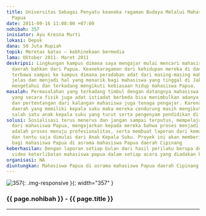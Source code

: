 ```yaml
---
title: Universitas Sebagai Penyatu keaneka ragaman Budaya Melalui Mahasiswa dari Daerah
  Papua
date: 2011-09-16 11:08:00 +07:00
nohibah: 357
inisiator: Ayu Kresna Murti
lokasi: Depok
dana: 50 Juta Rupiah
topik: Meretas batas – kebhinekaan bermedia
lama: Oktober 2011- Maret 2011
deskripsi: Lingkungan kampus dimana saya mengajar mulai mencari mahasiswa dari berbagai
  daerah bahkan dari Papua. Keanekaragaman dari kehidupan mereka di daerahnya terkadang
  terbawa sampai ke kampus dimana peradaban adat dari masing-masing mahasiswa terlihat
  jelas dan menjadi hal yang menarik bagi mahasiswa yang tinggal di Jakarta untuk
  mengetahui dan terkadang mengikuti kebiasaan hidup mahasiswa Papua.
masalah: Permasalahan yang terkadang timbul dengan datangnya mahasiswa dari Papua
  yang secara fisik juga adat istiadat berbeda bisa menimbulkan adanya penerimaan
  dan pertentangan dari kalangan mahasiswa juga tenaga pengajar. Karena berasal dari
  daerah yang memiliki kepala suku maka mereka cendurung masih mengikuti adat dari
  salah satu anak kepala suku yang turut serta pengenyam pendidikan di kampus
solusi: Sosialisasi terus menerus dan jangan sampai terputus, mempelajari adat istiadat
  dari mahasiswa Papua, mengajarkan kepada mereka bahwa proses menjadi intelektual
  adalah proses menuju profesionalitas, serta membuat laporan dari kemajuan perindividu
  dan tentu saja dimulai dari Anak Kepala Suku. Proyek ini akan memberikan manfaat
  bagi mahasiswa Papua di asrama mahasiswa Papua daerah Cipinang
keberhasilan: Dengan laporan setiap bulan dari hasil perilaku berupa dokumentasi atau
  video keterlibatan mahasiswa papua dalam setiap acara yang diadakan komunitas lain.
organisasi: NA
diuntungkan: Mahasiswa Papua di asrama mahasiswa Papua daerah Cipinang
---
```


![357](/static/img/hibahcmb/357.png){: .img-responsive }{: width="357" }

### {{ page.nohibah }} - {{ page.title }}

---
